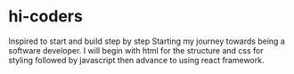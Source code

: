 # hi-coders
Inspired to start and build step by step
Starting my journey towards being a software developer.
I will begin with html for the structure and css for styling followed by javascript then advance to using react framework.
